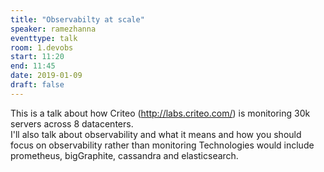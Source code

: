```yaml
---
title: "Observabilty at scale"
speaker: ramezhanna
eventtype: talk
room: 1.devobs
start: 11:20
end: 11:45
date: 2019-01-09
draft: false
---
```


This is a talk about how Criteo (http://labs.criteo.com/) is monitoring 30k servers across 8 datacenters.  
I'll also talk about observability and what it means and how you should focus on observability
rather than monitoring Technologies would include prometheus, bigGraphite, cassandra and elasticsearch.  

